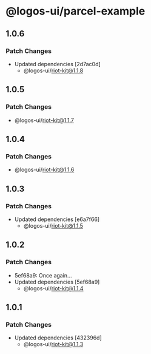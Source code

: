 # @logos-ui/parcel-example

## 1.0.6

### Patch Changes

- Updated dependencies [2d7ac0d]
  - @logos-ui/riot-kit@1.1.8

## 1.0.5

### Patch Changes

- @logos-ui/riot-kit@1.1.7

## 1.0.4

### Patch Changes

- @logos-ui/riot-kit@1.1.6

## 1.0.3

### Patch Changes

- Updated dependencies [e6a7f66]
  - @logos-ui/riot-kit@1.1.5

## 1.0.2

### Patch Changes

- 5ef68a9: Once again...
- Updated dependencies [5ef68a9]
  - @logos-ui/riot-kit@1.1.4

## 1.0.1

### Patch Changes

- Updated dependencies [432396d]
  - @logos-ui/riot-kit@1.1.3

